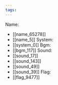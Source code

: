 ```yaml
---
tags:
---
```

Name:
- [[name_65278]]
- [[name_5]]
System:
- [[system_0]]
Bgm:
- [[bgm_117]]
Sound:
- [[sound_17]]
- [[sound_143]]
- [[sound_49]]
- [[sound_39]]
Flag:
- [[flag_9477]]
